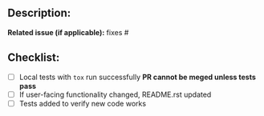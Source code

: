 ## Description:


**Related issue (if applicable):** fixes #<blinkpy issue number goes here>

## Checklist:
- [ ] Local tests with `tox` run successfully **PR cannot be meged unless tests pass**
- [ ] If user-facing functionality changed, README.rst updated
- [ ] Tests added to verify new code works